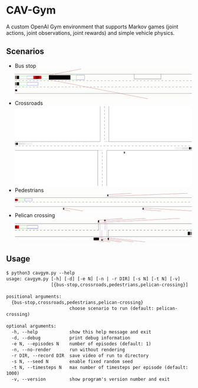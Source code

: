 # CAV-Gym
A custom OpenAI Gym environment that supports Markov games (joint actions, joint observations, joint rewards) and simple vehicle physics.

## Scenarios

- Bus stop
![](demos/bus-stop.gif)
- Crossroads
![](demos/crossroads.gif)
- Pedestrians
![](demos/pedestrians.gif)
- Pelican crossing
![](demos/pelican-crossing.gif)

## Usage
```
$ python3 cavgym.py --help                           
usage: cavgym.py [-h] [-d] [-e N] [-n | -r DIR] [-s N] [-t N] [-v]
                 [{bus-stop,crossroads,pedestrians,pelican-crossing}]

positional arguments:
  {bus-stop,crossroads,pedestrians,pelican-crossing}
                        choose scenario to run (default: pelican-crossing)

optional arguments:
  -h, --help            show this help message and exit
  -d, --debug           print debug information
  -e N, --episodes N    number of episodes (default: 1)
  -n, --no-render       run without rendering
  -r DIR, --record DIR  save video of run to directory
  -s N, --seed N        enable fixed random seed
  -t N, --timesteps N   max number of timesteps per episode (default: 1000)
  -v, --version         show program's version number and exit
```
